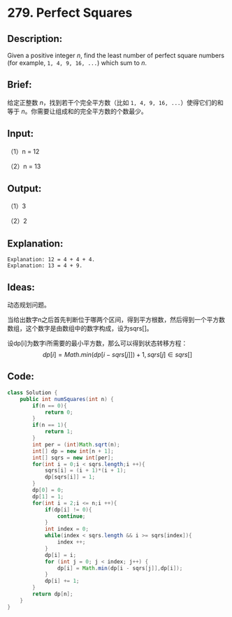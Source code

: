 # 279. Perfect Squares

## Description:

Given a positive integer *n*, find the least number of perfect square numbers (for example, `1, 4, 9, 16, ...`) which sum to *n*.

## Brief:

给定正整数 *n*，找到若干个完全平方数（比如 `1, 4, 9, 16, ...`）使得它们的和等于 *n*。你需要让组成和的完全平方数的个数最少。

## Input:

（1）n = 12

（2）n = 13

## Output:

（1）3

（2）2

## Explanation:

```
Explanation: 12 = 4 + 4 + 4.
Explanation: 13 = 4 + 9.
```

## Ideas:

动态规划问题。

当给出数字n之后首先判断位于哪两个区间，得到平方根数，然后得到一个平方数数组，这个数字是由数组中的数字构成，设为sqrs[]。

设dp[i]为数字i所需要的最小平方数，那么可以得到状态转移方程：
$$
dp[i]=Math.min(dp[i-sqrs[j]])+1,sqrs[j]∈sqrs[]
$$


## Code:

```java
class Solution {
    public int numSquares(int n) {
        if(n == 0){
            return 0;
        }
        if(n == 1){
            return 1;
        }
        int per = (int)Math.sqrt(n);
        int[] dp = new int[n + 1];
        int[] sqrs = new int[per];
        for(int i = 0;i < sqrs.length;i ++){
            sqrs[i] = (i + 1)*(i + 1);
            dp[sqrs[i]] = 1;
        }
        dp[0] = 0;
        dp[1] = 1;
        for(int i = 2;i <= n;i ++){
            if(dp[i] != 0){
                continue;
            }
            int index = 0;
            while(index < sqrs.length && i >= sqrs[index]){
                index ++;
            }
            dp[i] = i;
            for (int j = 0; j < index; j++) {
                dp[i] = Math.min(dp[i - sqrs[j]],dp[i]);
            }
            dp[i] += 1;
        } 
        return dp[n];
    }
}
```

